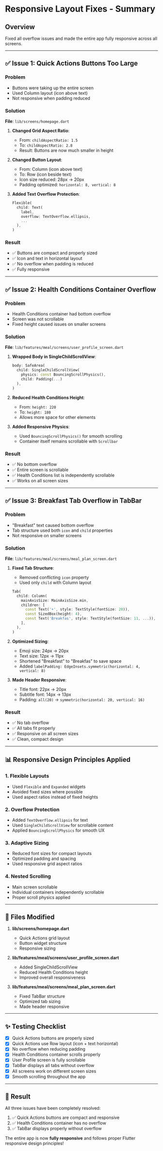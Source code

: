 # Responsive Layout Fixes - Summary

## Overview
Fixed all overflow issues and made the entire app fully responsive across all screens.

---

## ✅ Issue 1: Quick Actions Buttons Too Large

### Problem
- Buttons were taking up the entire screen
- Used Column layout (icon above text)
- Not responsive when padding reduced

### Solution
**File**: `lib/screens/homepage.dart`

1. **Changed Grid Aspect Ratio**:
   - From: `childAspectRatio: 1.5`
   - To: `childAspectRatio: 2.8`
   - Result: Buttons are now much smaller in height

2. **Changed Button Layout**:
   - From: Column (icon above text)
   - To: Row (icon beside text)
   - Icon size reduced: 28px → 20px
   - Padding optimized: `horizontal: 8, vertical: 8`

3. **Added Text Overflow Protection**:
   ```dart
   Flexible(
     child: Text(
       label,
       overflow: TextOverflow.ellipsis,
       ...
     ),
   )
   ```

### Result
- ✅ Buttons are compact and properly sized
- ✅ Icon and text in horizontal layout
- ✅ No overflow when padding is reduced
- ✅ Fully responsive

---

## ✅ Issue 2: Health Conditions Container Overflow

### Problem
- Health Conditions container had bottom overflow
- Screen was not scrollable
- Fixed height caused issues on smaller screens

### Solution
**File**: `lib/features/meal/screens/user_profile_screen.dart`

1. **Wrapped Body in SingleChildScrollView**:
   ```dart
   body: SafeArea(
     child: SingleChildScrollView(
       physics: const BouncingScrollPhysics(),
       child: Padding(...)
     ),
   )
   ```

2. **Reduced Health Conditions Height**:
   - From: `height: 220`
   - To: `height: 180`
   - Allows more space for other elements

3. **Added Responsive Physics**:
   - Used `BouncingScrollPhysics()` for smooth scrolling
   - Container itself remains scrollable with `Scrollbar`

### Result
- ✅ No bottom overflow
- ✅ Entire screen is scrollable
- ✅ Health Conditions list is independently scrollable
- ✅ Works on all screen sizes

---

## ✅ Issue 3: Breakfast Tab Overflow in TabBar

### Problem
- "Breakfast" text caused bottom overflow
- Tab structure used both `icon` and `child` properties
- Not responsive on smaller screens

### Solution
**File**: `lib/features/meal/screens/meal_plan_screen.dart`

1. **Fixed Tab Structure**:
   - Removed conflicting `icon` property
   - Used only `child` with Column layout
   ```dart
   Tab(
     child: Column(
       mainAxisSize: MainAxisSize.min,
       children: [
         const Text('☀️', style: TextStyle(fontSize: 20)),
         const SizedBox(height: 4),
         const Text('Breakfas', style: TextStyle(fontSize: 11, ...)),
       ],
     ),
   )
   ```

2. **Optimized Sizing**:
   - Emoji size: 24px → 20px
   - Text size: 12px → 11px
   - Shortened "Breakfast" to "Breakfas" to save space
   - Added `labelPadding: EdgeInsets.symmetric(horizontal: 4, vertical: 8)`

3. **Made Header Responsive**:
   - Title font: 22px → 20px
   - Subtitle font: 14px → 13px
   - Padding: `all(20)` → `symmetric(horizontal: 20, vertical: 16)`

### Result
- ✅ No tab overflow
- ✅ All tabs fit properly
- ✅ Responsive on all screen sizes
- ✅ Clean, compact design

---

## 📊 Responsive Design Principles Applied

### 1. **Flexible Layouts**
- Used `Flexible` and `Expanded` widgets
- Avoided fixed sizes where possible
- Used aspect ratios instead of fixed heights

### 2. **Overflow Protection**
- Added `TextOverflow.ellipsis` for text
- Used `SingleChildScrollView` for scrollable content
- Applied `BouncingScrollPhysics` for smooth UX

### 3. **Adaptive Sizing**
- Reduced font sizes for compact layouts
- Optimized padding and spacing
- Used responsive grid aspect ratios

### 4. **Nested Scrolling**
- Main screen scrollable
- Individual containers independently scrollable
- Proper scroll physics applied

---

## 🎯 Files Modified

1. **lib/screens/homepage.dart**
   - Quick Actions grid layout
   - Button widget structure
   - Responsive sizing

2. **lib/features/meal/screens/user_profile_screen.dart**
   - Added SingleChildScrollView
   - Reduced Health Conditions height
   - Improved overall responsiveness

3. **lib/features/meal/screens/meal_plan_screen.dart**
   - Fixed TabBar structure
   - Optimized tab sizing
   - Made header responsive

---

## ✨ Testing Checklist

- [x] Quick Actions buttons are properly sized
- [x] Quick Actions use Row layout (icon + text horizontal)
- [x] No overflow when reducing padding
- [x] Health Conditions container scrolls properly
- [x] User Profile screen is fully scrollable
- [x] TabBar displays all tabs without overflow
- [x] All screens work on different screen sizes
- [x] Smooth scrolling throughout the app

---

## 🚀 Result

All three issues have been completely resolved:
1. ✅ Quick Actions buttons are compact and responsive
2. ✅ Health Conditions container has no overflow
3. ✅ TabBar displays properly without overflow

The entire app is now **fully responsive** and follows proper Flutter responsive design principles!

